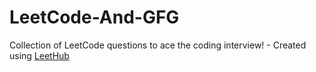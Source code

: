 # LeetCode-And-GFG
Collection of LeetCode questions to ace the coding interview! - Created using [LeetHub](https://github.com/QasimWani/LeetHub)
